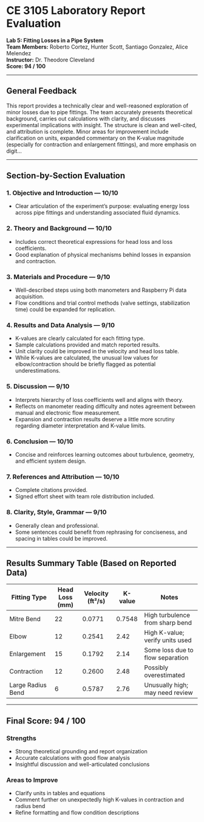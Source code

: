 
#  CE 3105 Laboratory Report Evaluation  
**Lab 5: Fitting Losses in a Pipe System**  
**Team Members:** Roberto Cortez, Hunter Scott, Santiago Gonzalez, Alice Melendez  
**Instructor:** Dr. Theodore Cleveland  
**Score: 94 / 100**

---

## General Feedback

This report provides a technically clear and well-reasoned exploration of minor losses due to pipe fittings. The team accurately presents theoretical background, carries out calculations with clarity, and discusses experimental implications with insight. The structure is clean and well-cited, and attribution is complete. Minor areas for improvement include clarification on units, expanded commentary on the K-value magnitude (especially for contraction and enlargement fittings), and more emphasis on digit...

---

## Section-by-Section Evaluation

### 1. **Objective and Introduction** — **10/10**
-  Clear articulation of the experiment’s purpose: evaluating energy loss across pipe fittings and understanding associated fluid dynamics.

### 2. **Theory and Background** — **10/10**
-  Includes correct theoretical expressions for head loss and loss coefficients.
-  Good explanation of physical mechanisms behind losses in expansion and contraction.

### 3. **Materials and Procedure** — **9/10**
-  Well-described steps using both manometers and Raspberry Pi data acquisition.
- Flow conditions and trial control methods (valve settings, stabilization time) could be expanded for replication.

### 4. **Results and Data Analysis** — **9/10**
-  K-values are clearly calculated for each fitting type.
-  Sample calculations provided and match reported results.
- Unit clarity could be improved in the velocity and head loss table.
- While K-values are calculated, the unusual low values for elbow/contraction should be briefly flagged as potential underestimations.

### 5. **Discussion** — **9/10**
-  Interprets hierarchy of loss coefficients well and aligns with theory.
-  Reflects on manometer reading difficulty and notes agreement between manual and electronic flow measurement.
- Expansion and contraction results deserve a little more scrutiny regarding diameter interpretation and K-value limits.

### 6. **Conclusion** — **10/10**
-  Concise and reinforces learning outcomes about turbulence, geometry, and efficient system design.

### 7. **References and Attribution** — **10/10**
-  Complete citations provided.
-  Signed effort sheet with team role distribution included.

### 8. **Clarity, Style, Grammar** — **9/10**
-  Generally clean and professional.
- Some sentences could benefit from rephrasing for conciseness, and spacing in tables could be improved.

---

## Results Summary Table (Based on Reported Data)

| Fitting Type         | Head Loss (mm) | Velocity (ft²/s) | K-value | Notes                            |
|----------------------|----------------|------------------|---------|----------------------------------|
| Mitre Bend           | 22             | 0.0771           | 0.7548  | High turbulence from sharp bend |
| Elbow                | 12             | 0.2541           | 2.42    | High K-value; verify units used |
| Enlargement          | 15             | 0.1792           | 2.14    | Some loss due to flow separation |
| Contraction          | 12             | 0.2600           | 2.48    | Possibly overestimated           |
| Large Radius Bend    | 6              | 0.5787           | 2.76    | Unusually high; may need review |

---

##  Final Score: **94 / 100**

### **Strengths**
- Strong theoretical grounding and report organization
- Accurate calculations with good flow analysis
- Insightful discussion and well-articulated conclusions

###  **Areas to Improve**
- Clarify units in tables and equations
- Comment further on unexpectedly high K-values in contraction and radius bend
- Refine formatting and flow condition descriptions


